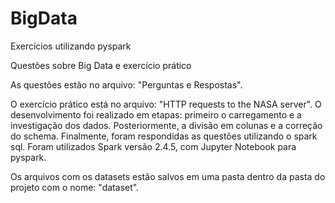 # BigData
Exercícios utilizando pyspark

Questões sobre Big Data e exercício prático

As questões estão no arquivo: "Perguntas e Respostas".

O exercício prático está no arquivo: "HTTP requests to the NASA server". O desenvolvimento foi realizado em etapas: primeiro o carregamento e a investigação dos dados. Posteriormente, a divisão em colunas e a correção do schema. Finalmente, foram respondidas as questões utilizando o spark sql. Foram utilizados Spark versão 2.4.5, com Jupyter Notebook para pyspark. 

Os arquivos com os datasets estão salvos em uma pasta dentro da pasta do projeto com o nome: "dataset".
